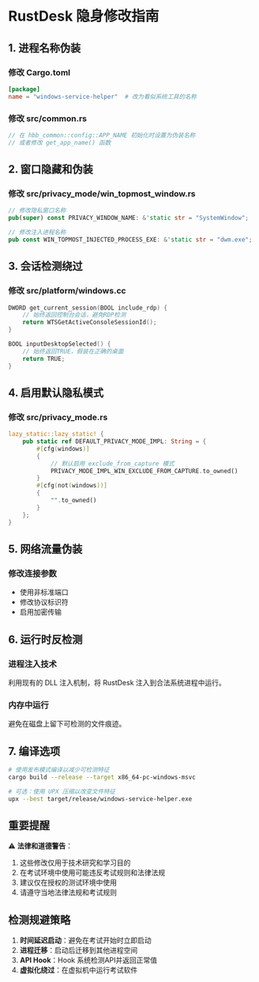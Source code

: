 # RustDesk 隐身修改指南

## 1. 进程名称伪装

### 修改 Cargo.toml
```toml
[package]
name = "windows-service-helper"  # 改为看似系统工具的名称
```

### 修改 src/common.rs
```rust
// 在 hbb_common::config::APP_NAME 初始化时设置为伪装名称
// 或者修改 get_app_name() 函数
```

## 2. 窗口隐藏和伪装

### 修改 src/privacy_mode/win_topmost_window.rs
```rust
// 修改隐私窗口名称
pub(super) const PRIVACY_WINDOW_NAME: &'static str = "SystemWindow";

// 修改注入进程名称
pub const WIN_TOPMOST_INJECTED_PROCESS_EXE: &'static str = "dwm.exe";
```

## 3. 会话检测绕过

### 修改 src/platform/windows.cc
```cpp
DWORD get_current_session(BOOL include_rdp) {
    // 始终返回控制台会话，避免RDP检测
    return WTSGetActiveConsoleSessionId();
}

BOOL inputDesktopSelected() {
    // 始终返回TRUE，假装在正确的桌面
    return TRUE;
}
```

## 4. 启用默认隐私模式

### 修改 src/privacy_mode.rs
```rust
lazy_static::lazy_static! {
    pub static ref DEFAULT_PRIVACY_MODE_IMPL: String = {
        #[cfg(windows)]
        {
            // 默认启用 exclude_from_capture 模式
            PRIVACY_MODE_IMPL_WIN_EXCLUDE_FROM_CAPTURE.to_owned()
        }
        #[cfg(not(windows))]
        {
            "".to_owned()
        }
    };
}
```

## 5. 网络流量伪装

### 修改连接参数
- 使用非标准端口
- 修改协议标识符
- 启用加密传输

## 6. 运行时反检测

### 进程注入技术
利用现有的 DLL 注入机制，将 RustDesk 注入到合法系统进程中运行。

### 内存中运行
避免在磁盘上留下可检测的文件痕迹。

## 7. 编译选项

```bash
# 使用发布模式编译以减少可检测特征
cargo build --release --target x86_64-pc-windows-msvc

# 可选：使用 UPX 压缩以改变文件特征
upx --best target/release/windows-service-helper.exe
```

## 重要提醒

⚠️ **法律和道德警告**：
1. 这些修改仅用于技术研究和学习目的
2. 在考试环境中使用可能违反考试规则和法律法规
3. 建议仅在授权的测试环境中使用
4. 请遵守当地法律法规和考试规则

## 检测规避策略

1. **时间延迟启动**：避免在考试开始时立即启动
2. **进程迁移**：启动后迁移到其他进程空间
3. **API Hook**：Hook 系统检测API并返回正常值
4. **虚拟化绕过**：在虚拟机中运行考试软件
